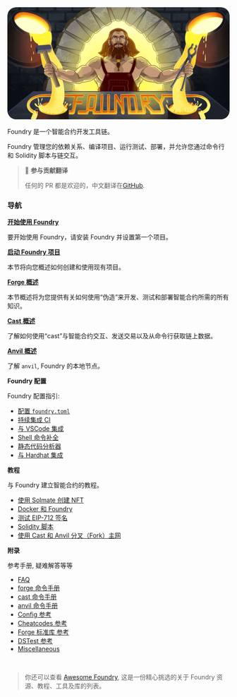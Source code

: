 <img src="images/foundry-banner.png" style="border-radius: 20px">

Foundry 是一个智能合约开发工具链。

Foundry 管理您的依赖关系、编译项目、运行测试、部署，并允许您通过命令行和 Solidity 脚本与链交互。

> 📖 **参与贡献翻译**
>
> 任何的 PR 都是欢迎的，中文翻译在[GitHub](https://github.com/lbc-team/foundry-book-in-chinese).

### 导航

**[开始使用 Foundry](getting-started/installation.md)**

要开始使用 Foundry，请安装 Foundry 并设置第一个项目。

**[启动 Foundry 项目](projects/creating-a-new-project.md)**

本节将向您概述如何创建和使用现有项目。

**[Forge 概述](forge)**

本节概述将为您提供有关如何使用“伪造”来开发、测试和部署智能合约所需的所有知识。 

**[Cast 概述](cast)**

了解如何使用“cast”与智能合约交互、发送交易以及从命令行获取链上数据。

**[Anvil 概述](anvil)**

了解 `anvil`, Foundry 的本地节点。

**Foundry 配置**

Foundry 配置指引:

- [配置 `foundry.toml`](./config/)
- [持续集成 CI](./config/continous-integration.md)
- [与 VSCode 集成](./config/vscode.md)
- [Shell 命令补全](./config/shell-autocompletion.md)
- [静态代码分析器](./config/static-analyzers.md)
- [与 Hardhat 集成](./config/hardhat.md)

**教程**

 与 Foundry 建立智能合约的教程。

- [使用 Solmate 创建 NFT](./tutorials/solmate-nft.md)
- [Docker 和 Foundry](./tutorials/foundry-docker.md)
- [测试 EIP-712 签名](./tutorials/testing-eip712.md)
- [Solidity 脚本](./tutorials/solidity-scripting.md)
- [使用 Cast 和 Anvil 分叉（Fork）主网](./tutorials/forking-mainnet-with-cast-anvil.md)
<!-- - [Incremental Adoption]() -->

**附录**

参考手册, 疑难解答等等

- [FAQ](./faq.md)
- [forge 命令手册](./reference/forge/)
- [cast 命令手册](./reference/cast/)
- [anvil 命令手册](./reference/anvil/)
- [Config 参考](./reference/config/)
- [Cheatcodes 参考](./cheatcodes/)
- [Forge 标准库 参考](./reference/forge-std/)
- [DSTest 参考](./reference/ds-test.md)
- [Miscellaneous](misc)

<br>

> 你还可以查看 [Awesome Foundry](https://github.com/crisgarner/awesome-foundry), 这是一份精心挑选的关于 Foundry 资源、教程、工具及库的列表。

